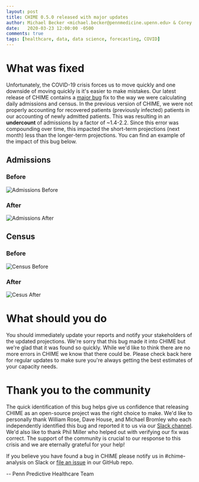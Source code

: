 ```yaml
---
layout: post
title: CHIME 0.5.0 released with major updates
author: Michael Becker <michael.becker@pennmedicine.upenn.edu> & Corey Chivers <corey.chivers@pennmedicine.upenn.edu>
date:   2020-03-23 12:00:00 -0500
comments: true
tags: [healthcare, data, data science, forecasting, COVID]
---
```

# What was fixed

Unfortunately, the COVID-19 crisis forces us to move quickly and one downside of moving quickly is it's easier to make mistakes. Our latest release of CHIME contains a [major bug](https://github.com/CodeForPhilly/chime/issues/189) fix to the way we were calculating daily admissions and census. In the previous version of CHIME, we were not properly accounting for recovered patients (previously infected) patients in our accounting of newly admitted patients. This was resulting in an **undercount** of admissions by a factor of ~1.4-2.2. Since this error was compounding over time, this impacted the short-term projections (next month) less than the longer-term projections. You can find an example of the impact of this bug below.

## Admissions
### Before
![Admissions Before](https://user-images.githubusercontent.com/1069047/77306042-6d88d180-6ccd-11ea-9009-736e46e1817f.png)

### After
![Admissions After](https://user-images.githubusercontent.com/1069047/77306166-a45ee780-6ccd-11ea-9487-53f44271f768.png)

## Census
### Before
![Census Before](https://user-images.githubusercontent.com/1069047/77306247-c8222d80-6ccd-11ea-84ed-c2e22fb1eda9.png)

### After
![Cesus After](https://user-images.githubusercontent.com/1069047/77306298-d8d2a380-6ccd-11ea-8c88-6871133e8e88.png)



# What should you do
You should immediately update your reports and notify your stakeholders of the updated projections. We're sorry that this bug made it into CHIME but we're glad that it was found so quickly. While we'd like to think there are no more errors in CHIME we know that there could be. Please check back here for regular updates to make sure you're always getting the best estimates of your capacity needs.

# Thank you to the community
The quick identification of this bug helps give us confidence that releasing CHIME as an open-source project was the right choice to make. We'd like to personally thank William Rose, Dave House, and Michael Bromley who each independently identified this bug and reported it to us via our [Slack channel](https://codeforphilly.org/chat/covid19-chime-penn). We'd also like to thank Phil Miller who helped out with verifying our fix was correct. The support of the community is crucial to our response to this crisis and we are eternally grateful for your help!

If you believe you have found a bug in CHIME please notify us in #chime-analysis on Slack or [file an issue](https://github.com/CodeForPhilly/chime/issues) in our GitHub repo.

-- Penn Predictive Healthcare Team

